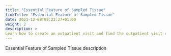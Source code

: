 ```yaml
---
title: "Essential Feature of Sampled Tissue"
linkTitle: "Essential Feature of Sampled Tissue"
date: 2021-12-08T09:22:27+01:00
weight: 2
description: >
Learn how to create an outpatient visit and find the outpatient visit created previously
---
```


Essential Feature of Sampled Tissue description
